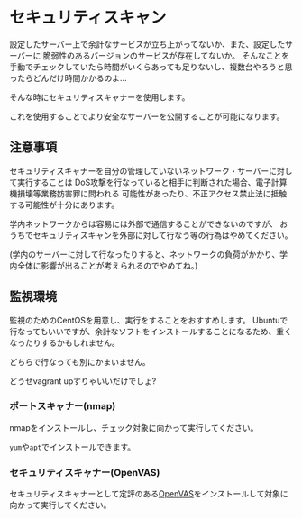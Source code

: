 # セキュリティスキャン

設定したサーバー上で余計なサービスが立ち上がってないか、また、設定したサーバーに
脆弱性のあるバージョンのサービスが存在してないか。
そんなことを手動でチェックしていたら時間がいくらあっても足りないし、複数台やろうと思ったらどんだけ時間かかるのよ…

そんな時にセキュリティスキャナーを使用します。

これを使用することでより安全なサーバーを公開することが可能になります。

## 注意事項

セキュリティスキャナーを自分の管理していないネットワーク・サーバーに対して実行することは
DoS攻撃を行なっていると相手に判断された場合、電子計算機損壊等業務妨害罪に問われる
可能性があったり、不正アクセス禁止法に抵触する可能性が十分にあります。

学内ネットワークからは容易には外部で通信することができないのですが、
おうちでセキュリティスキャンを外部に対して行なう等の行為はやめてください。

(学内のサーバーに対して行なったりすると、ネットワークの負荷がかかり、学内全体に影響が出ることが考えられるのでやめてね。)

## 監視環境

監視のためのCentOSを用意し、実行をすることをおすすめします。
Ubuntuで行なってもいいですが、余計なソフトをインストールすることになるため、重くなったりするかもしれません。

どちらで行なっても別にかまいません。

どうせvagrant upすりゃいいだけでしょ?

### ポートスキャナー(nmap)

nmapをインストールし、チェック対象に向かって実行してください。

`yum`や`apt`でインストールできます。

### セキュリティスキャナー(OpenVAS)

セキュリティスキャナーとして定評のある[OpenVAS](http://www.openvas.org/)をインストールして対象に向かって実行してください。
